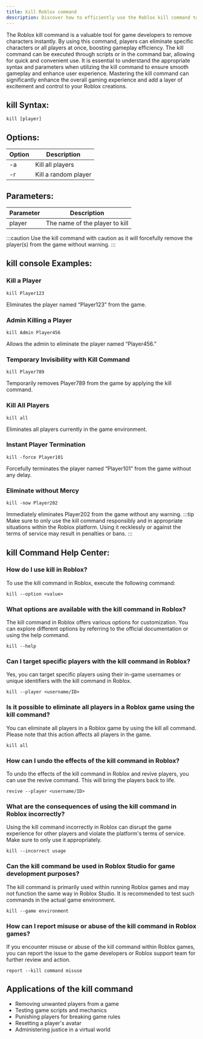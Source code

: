 ```yaml
---
title: kill Roblox command
description: Discover how to efficiently use the Roblox kill command to eliminate characters in your game. 
---
```


The Roblox kill command is a valuable tool for game developers to remove characters instantly. By using this command, players can eliminate specific characters or all players at once, boosting gameplay efficiency. The kill command can be executed through scripts or in the command bar, allowing for quick and convenient use. It is essential to understand the appropriate syntax and parameters when utilizing the kill command to ensure smooth gameplay and enhance user experience. Mastering the kill command can significantly enhance the overall gaming experience and add a layer of excitement and control to your Roblox creations.

## kill Syntax:
```console
kill [player]
```

## Options:
| Option | Description                  |
|--------|------------------------------|
| -a     | Kill all players             |
| -r     | Kill a random player         |

## Parameters:
| Parameter | Description                 |
|-----------|-----------------------------|
| player    | The name of the player to kill |

:::caution
Use the kill command with caution as it will forcefully remove the player(s) from the game without warning.
:::
## kill console Examples:
### Kill a Player
```console
kill Player123
```
Eliminates the player named “Player123” from the game.

### Admin Killing a Player
```console
kill Admin Player456
```
Allows the admin to eliminate the player named “Player456.”

### Temporary Invisibility with Kill Command
```console
kill Player789
```
Temporarily removes Player789 from the game by applying the kill command.

### Kill All Players
```console
kill all
```
Eliminates all players currently in the game environment.

### Instant Player Termination
```console
kill -force Player101
```
Forcefully terminates the player named “Player101” from the game without any delay.

### Eliminate without Mercy
```console
kill -now Player202
```
Immediately eliminates Player202 from the game without any warning.
:::tip
Make sure to only use the kill command responsibly and in appropriate situations within the Roblox platform. Using it recklessly or against the terms of service may result in penalties or bans.
:::

## kill Command Help Center:

### How do I use kill in Roblox?
To use the kill command in Roblox, execute the following command:
```console
kill --option <value>
```

### What options are available with the kill command in Roblox?
The kill command in Roblox offers various options for customization. You can explore different options by referring to the official documentation or using the help command.
```console
kill --help
```

### Can I target specific players with the kill command in Roblox?
Yes, you can target specific players using their in-game usernames or unique identifiers with the kill command in Roblox. 
```console
kill --player <username/ID>
```

### Is it possible to eliminate all players in a Roblox game using the kill command?
You can eliminate all players in a Roblox game by using the kill all command. Please note that this action affects all players in the game.
```console
kill all
```

### How can I undo the effects of the kill command in Roblox?
To undo the effects of the kill command in Roblox and revive players, you can use the revive command. This will bring the players back to life.
```console
revive --player <username/ID>
```

### What are the consequences of using the kill command in Roblox incorrectly?
Using the kill command incorrectly in Roblox can disrupt the game experience for other players and violate the platform's terms of service. Make sure to only use it appropriately.
```console
kill --incorrect usage
```

### Can the kill command be used in Roblox Studio for game development purposes?
The kill command is primarily used within running Roblox games and may not function the same way in Roblox Studio. It is recommended to test such commands in the actual game environment.
```console
kill --game environment
```

### How can I report misuse or abuse of the kill command in Roblox games?
If you encounter misuse or abuse of the kill command within Roblox games, you can report the issue to the game developers or Roblox support team for further review and action.
```console
report --kill command misuse
```
## Applications of the kill command

- Removing unwanted players from a game
- Testing game scripts and mechanics
- Punishing players for breaking game rules
- Resetting a player's avatar
- Administering justice in a virtual world